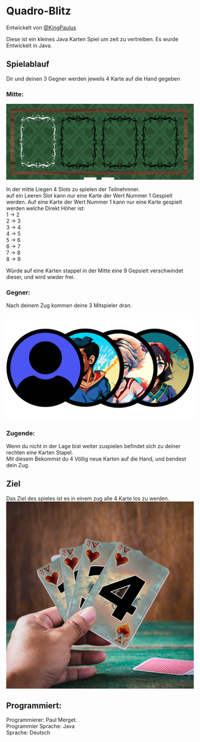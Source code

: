 # Quadro-Blitz
Entwickelt von [@KingPaulus](https://github.com/KingPaulus)

Diese ist ein kleines Java Karten Spiel um zeit zu vertreiben.
Es wurde Entwickelt in Java.

## Spielablauf

Dir und deinen 3 Gegner werden jeweils 4 Karte auf die Hand gegeben<br>

### Mitte:
<img width="713" alt="image" src="./image/screenshots/screenshot%20Mitte.png">

In der mitte Liegen 4 Slots zu spielen der Teilnehmner. <br>
auf ein Leeren Slot kann nur eine Karte der Wert Nummer 1 Gespielt werden.
Auf eine Karte der Wert Nummer 1 kann nur eine Karte gespielt werden welche Direkt Höher ist: <br>
1 -> 2 <br>
2 -> 3 <br>
3 -> 4 <br>
4 -> 5 <br>
5 -> 6 <br>
6 -> 7 <br>
7 -> 8 <br>
8 -> 9 <br>

Würde auf eine Karten stappel in der Mitte eine 9 Gepsielt verschwindet dieser, und wird wieder frei.

### Gegner:
Nach deinem Zug kommen deine 3 Mitspieler dran.

<img width="713" alt="image" src="./image/screenshots/Ki%20Gegner.png">

### Zugende:
Wenn du nicht in der Lage bist weiter zuspielen befindet sich zu deiner rechten eine Karten Stapel. <br>
Mit diesem Bekommst du 4 Völlig neue Karten auf die Hand, und bendest dein Zug.

## Ziel
Das Ziel des spieles ist es in einem zug alle 4 Karte los zu werden.
<img width="713" alt="image" src="./image/screenshots/Playing-Cards.png">

## Programmiert:
Programmierer: Paul Merget. <br>
Programmier Sprache: Java <br>
Sprache: Deutsch

